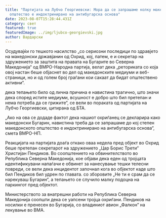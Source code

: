 ```yaml
---
title: "Партијата на Лубчо Георгиевски: Мора да се запрашаме колку македонското
  општество е индоктринирано на антибугарска основа"
date: 2023-08-07T15:28:44.431Z
category: свет
featured: true
featuredImage: ../img/ljubco-georgievski.jpg
author: Вардарски
---
```

Осудувајќи го тешкото насилство „со сериозни последици по здравјето на македонски државјанин од Охрид, кој, патем, е и секретар на здружението за заштита на правата на Бугарите во Северна Македонија“ од ВМРО-Народна партија, велат дека „реториката со која овој настан беше објаснет во дел од македонските медиуми и веб-страници, но и од голем број граѓани кои сакаат да бидат општествено активни“.

дека тепањето било од лична причина е навистина трагично, што значи дека според истите медиуми, всушност е добро што бил претепан и нема потреба да се грижите“, се вели во пораката од партијата на Лубчо Георгиевски, цитирана од БТА.

„Ако на ова се додаде фактот дека нашиот охриѓанец се декларира како македонски Бугарин, навистина треба да се запрашаме до кој степен македонското општество е индоктринирано на антибугарска основа“, смета ВМРО-НП.

Реакцијата на партијата доаѓа откако оваа недела пред објект во Охрид беше претепан секретарот на здружението „Цар Борис Трети“ Христијан Пендиков. Во соопштението на обвинителството во Република Северна Македонија, кое објави дека еден од тројцата идентификувани напаѓачи е обвинет за нанесување тешки телесни повреди, се вели дека инцидентот започнал кога во објектот каде што бил Пендиков бил удрен по главата. со зборовите „Не ти е срам да се нарекуваш Бугарин“, а тепањето се случило малку подоцна на паркингот пред објектот.

Министерството за внатрешни работи на Република Северна Македонија соопшти дека се уапсени тројца охриѓани. Пендиков на носилки е пренесен во Бугарија, со владиниот авион „Фалкон“ на лекување во ВМА.